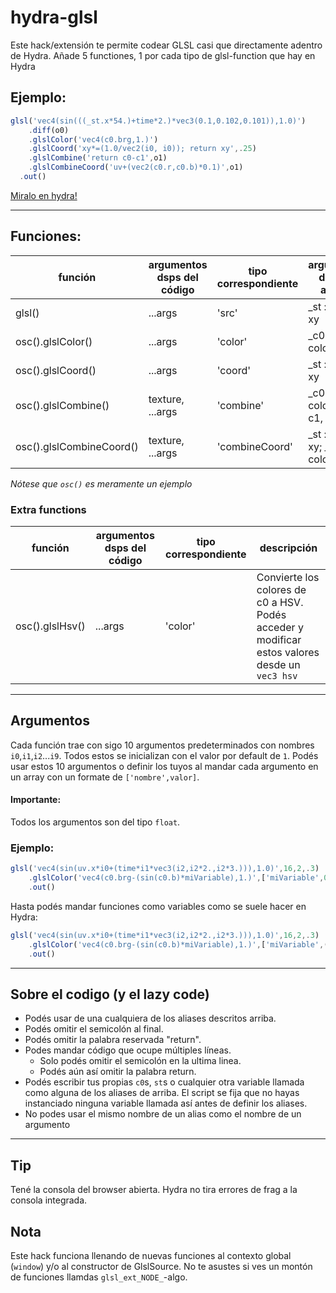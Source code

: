# hydra-glsl

Este hack/extensión te permite codear GLSL casi que directamente adentro de Hydra. Añade 5 functiones, 1 por cada tipo de glsl-function que hay en Hydra

## Ejemplo:
```js
glsl('vec4(sin(((_st.x*54.)+time*2.)*vec3(0.1,0.102,0.101)),1.0)')
  	.diff(o0)
	.glslColor('vec4(c0.brg,1.)')
	.glslCoord('xy*=(1.0/vec2(i0, i0)); return xy',.25)
	.glslCombine('return c0-c1',o1)
	.glslCombineCoord('uv+(vec2(c0.r,c0.b)*0.1)',o1)
  .out()
```
[Miralo en hydra!](https://hydra.ojack.xyz/?sketch_id=agiUw1vmrGmmf4Zy)

---

## Funciones:

| función                 | argumentos dsps del código       | tipo correspondiente | argumentos de glsl : aliases          |
|--------------------------|------------------|--------------------|-----------------------------------|
| glsl()                   | ...args          | 'src'              | _st : st, uv, xy                  |
| osc().glslColor()        | ...args          | 'color'            | _c0 : c0, color                   |
| osc().glslCoord()        | ...args          | 'coord'            | _st : st, uv, xy                  |
| osc().glslCombine()      | texture, ...args | 'combine'          | _c0 : c0, color0; _c1: c1, color1 |
| osc().glslCombineCoord() | texture, ...args | 'combineCoord'     | _st : st, uv, xy; _c0: c0, color  |

*Nótese que `osc()` es meramente un ejemplo*

### Extra functions

| función                 | argumentos dsps del código | tipo correspondiente | descripción |
|--------------------------|------------------|--------------------|-----------------------------------|
| osc().glslHsv()          | ...args          | 'color'            | Convierte los colores de c0 a HSV. Podés acceder y modificar estos valores desde un `vec3 hsv` |

---

## Argumentos

Cada función trae con sigo 10 argumentos predeterminados con nombres `i0`,`i1`,`i2`...`i9`. Todos estos se inicializan con el valor por default de `1`. Podés usar estos 10 argumentos o definir los tuyos al mandar cada argumento en un array con un formate de `['nombre',valor]`. 

#### Importante:
Todos los argumentos son del tipo `float`.

### Ejemplo:

```js
glsl('vec4(sin(uv.x*i0+(time*i1*vec3(i2,i2*2.,i2*3.))),1.0)',16,2,.3)
	.glslColor('vec4(c0.brg-(sin(c0.b)*miVariable),1.)',['miVariable',0.2])
	.out()
```

Hasta podés mandar funciones como variables como se suele hacer en Hydra:

```js
glsl('vec4(sin(uv.x*i0+(time*i1*vec3(i2,i2*2.,i2*3.))),1.0)',16,2,.3)
	.glslColor('vec4(c0.brg-(sin(c0.b)*miVariable),1.)',['miVariable',()=>time%1])
	.out()
```

---

## Sobre el codigo (y el lazy code)

* Podés usar de una cualquiera de los aliases descritos arriba.
* Podés omitir el semicolón al final.
* Podés omitir la palabra reservada "return".
* Podes mandar código que ocupe múltiples líneas.
    * Solo podés omitir el semicolón en la ultima linea.
    * Podés aún así omitir la palabra return.
* Podés escribir tus propias `c0`s, `st`s o cualquier otra variable llamada como alguna de los aliases de arriba. El script se fija que no hayas instanciado ninguna variable llamada así antes de definir los aliases.
* No podes usar el mismo nombre de un alias como el nombre de un argumento

---

## Tip

Tené la consola del browser abierta. Hydra no tira errores de frag a la consola integrada.

## Nota

Este hack funciona llenando de nuevas funciones al contexto global (`window`) y/o al constructor de GlslSource. No te asustes si ves un montón de funciones llamdas `glsl_ext_NODE_`-algo.
